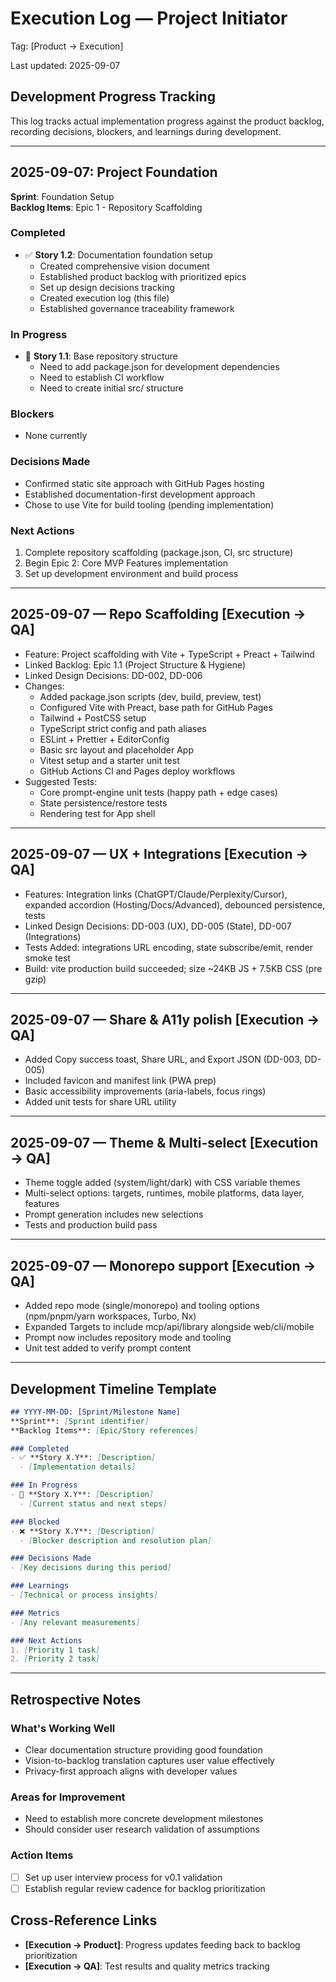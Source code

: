 # Execution Log — Project Initiator

Tag: [Product → Execution]

Last updated: 2025-09-07

## Development Progress Tracking

This log tracks actual implementation progress against the product backlog, recording decisions, blockers, and learnings during development.

---

## 2025-09-07: Project Foundation
**Sprint**: Foundation Setup  
**Backlog Items**: Epic 1 - Repository Scaffolding

### Completed
- ✅ **Story 1.2**: Documentation foundation setup
  - Created comprehensive vision document
  - Established product backlog with prioritized epics
  - Set up design decisions tracking
  - Created execution log (this file)
  - Established governance traceability framework

### In Progress
- 🔄 **Story 1.1**: Base repository structure
  - Need to add package.json for development dependencies
  - Need to establish CI workflow
  - Need to create initial src/ structure

### Blockers
- None currently

### Decisions Made
- Confirmed static site approach with GitHub Pages hosting
- Established documentation-first development approach
- Chose to use Vite for build tooling (pending implementation)

### Next Actions
1. Complete repository scaffolding (package.json, CI, src structure)
2. Begin Epic 2: Core MVP Features implementation
3. Set up development environment and build process

---

## 2025-09-07 — Repo Scaffolding [Execution → QA]
- Feature: Project scaffolding with Vite + TypeScript + Preact + Tailwind
- Linked Backlog: Epic 1.1 (Project Structure & Hygiene)
- Linked Design Decisions: DD-002, DD-006
- Changes:
  - Added package.json scripts (dev, build, preview, test)
  - Configured Vite with Preact, base path for GitHub Pages
  - Tailwind + PostCSS setup
  - TypeScript strict config and path aliases
  - ESLint + Prettier + EditorConfig
  - Basic src layout and placeholder App
  - Vitest setup and a starter unit test
  - GitHub Actions CI and Pages deploy workflows
- Suggested Tests:
  - Core prompt-engine unit tests (happy path + edge cases)
  - State persistence/restore tests
  - Rendering test for App shell

---

## 2025-09-07 — UX + Integrations [Execution → QA]
- Features: Integration links (ChatGPT/Claude/Perplexity/Cursor), expanded accordion (Hosting/Docs/Advanced), debounced persistence, tests
- Linked Design Decisions: DD-003 (UX), DD-005 (State), DD-007 (Integrations)
- Tests Added: integrations URL encoding, state subscribe/emit, render smoke test
- Build: vite production build succeeded; size ~24KB JS + 7.5KB CSS (pre gzip)

---

## 2025-09-07 — Share & A11y polish [Execution → QA]
- Added Copy success toast, Share URL, and Export JSON (DD-003, DD-005)
- Included favicon and manifest link (PWA prep)
- Basic accessibility improvements (aria-labels, focus rings)
- Added unit tests for share URL utility

---

## 2025-09-07 — Theme & Multi-select [Execution → QA]
- Theme toggle added (system/light/dark) with CSS variable themes
- Multi-select options: targets, runtimes, mobile platforms, data layer, features
- Prompt generation includes new selections
- Tests and production build pass

---

## 2025-09-07 — Monorepo support [Execution → QA]
- Added repo mode (single/monorepo) and tooling options (npm/pnpm/yarn workspaces, Turbo, Nx)
- Expanded Targets to include mcp/api/library alongside web/cli/mobile
- Prompt now includes repository mode and tooling
- Unit test added to verify prompt content

---

## Development Timeline Template
```markdown
## YYYY-MM-DD: [Sprint/Milestone Name]
**Sprint**: [Sprint identifier]  
**Backlog Items**: [Epic/Story references]

### Completed
- ✅ **Story X.Y**: [Description]
  - [Implementation details]

### In Progress
- 🔄 **Story X.Y**: [Description]
  - [Current status and next steps]

### Blocked
- ❌ **Story X.Y**: [Description]
  - [Blocker description and resolution plan]

### Decisions Made
- [Key decisions during this period]

### Learnings
- [Technical or process insights]

### Metrics
- [Any relevant measurements]

### Next Actions
1. [Priority 1 task]
2. [Priority 2 task]
```

---

## Retrospective Notes

### What's Working Well
- Clear documentation structure providing good foundation
- Vision-to-backlog translation captures user value effectively
- Privacy-first approach aligns with developer values

### Areas for Improvement
- Need to establish more concrete development milestones
- Should consider user research validation of assumptions

### Action Items
- [ ] Set up user interview process for v0.1 validation
- [ ] Establish regular review cadence for backlog prioritization

## Cross-Reference Links
- **[Execution → Product]**: Progress updates feeding back to backlog prioritization
- **[Execution → QA]**: Test results and quality metrics tracking
